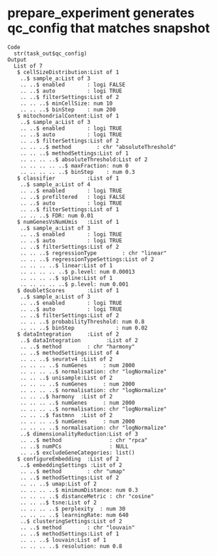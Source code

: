 # prepare_experiment generates qc_config that matches snapshot

    Code
      str(task_out$qc_config)
    Output
      List of 7
       $ cellSizeDistribution:List of 1
        ..$ sample_a:List of 3
        .. ..$ enabled       : logi FALSE
        .. ..$ auto          : logi TRUE
        .. ..$ filterSettings:List of 2
        .. .. ..$ minCellSize: num 10
        .. .. ..$ binStep    : num 200
       $ mitochondrialContent:List of 1
        ..$ sample_a:List of 3
        .. ..$ enabled       : logi TRUE
        .. ..$ auto          : logi TRUE
        .. ..$ filterSettings:List of 2
        .. .. ..$ method        : chr "absoluteThreshold"
        .. .. ..$ methodSettings:List of 1
        .. .. .. ..$ absoluteThreshold:List of 2
        .. .. .. .. ..$ maxFraction: num 0
        .. .. .. .. ..$ binStep    : num 0.3
       $ classifier          :List of 1
        ..$ sample_a:List of 4
        .. ..$ enabled       : logi TRUE
        .. ..$ prefiltered   : logi FALSE
        .. ..$ auto          : logi TRUE
        .. ..$ filterSettings:List of 1
        .. .. ..$ FDR: num 0.01
       $ numGenesVsNumUmis   :List of 1
        ..$ sample_a:List of 3
        .. ..$ enabled       : logi TRUE
        .. ..$ auto          : logi TRUE
        .. ..$ filterSettings:List of 2
        .. .. ..$ regressionType        : chr "linear"
        .. .. ..$ regressionTypeSettings:List of 2
        .. .. .. ..$ linear:List of 1
        .. .. .. .. ..$ p.level: num 0.00013
        .. .. .. ..$ spline:List of 1
        .. .. .. .. ..$ p.level: num 0.001
       $ doubletScores       :List of 1
        ..$ sample_a:List of 3
        .. ..$ enabled       : logi TRUE
        .. ..$ auto          : logi TRUE
        .. ..$ filterSettings:List of 2
        .. .. ..$ probabilityThreshold: num 0.8
        .. .. ..$ binStep             : num 0.02
       $ dataIntegration     :List of 2
        ..$ dataIntegration        :List of 2
        .. ..$ method        : chr "harmony"
        .. ..$ methodSettings:List of 4
        .. .. ..$ seuratv4 :List of 2
        .. .. .. ..$ numGenes     : num 2000
        .. .. .. ..$ normalisation: chr "logNormalize"
        .. .. ..$ unisample:List of 2
        .. .. .. ..$ numGenes     : num 2000
        .. .. .. ..$ normalisation: chr "logNormalize"
        .. .. ..$ harmony  :List of 2
        .. .. .. ..$ numGenes     : num 2000
        .. .. .. ..$ normalisation: chr "logNormalize"
        .. .. ..$ fastmnn  :List of 2
        .. .. .. ..$ numGenes     : num 2000
        .. .. .. ..$ normalisation: chr "logNormalize"
        ..$ dimensionalityReduction:List of 3
        .. ..$ method               : chr "rpca"
        .. ..$ numPCs               : NULL
        .. ..$ excludeGeneCategories: list()
       $ configureEmbedding  :List of 2
        ..$ embeddingSettings :List of 2
        .. ..$ method        : chr "umap"
        .. ..$ methodSettings:List of 2
        .. .. ..$ umap:List of 2
        .. .. .. ..$ minimumDistance: num 0.3
        .. .. .. ..$ distanceMetric : chr "cosine"
        .. .. ..$ tsne:List of 2
        .. .. .. ..$ perplexity  : num 30
        .. .. .. ..$ learningRate: num 640
        ..$ clusteringSettings:List of 2
        .. ..$ method        : chr "louvain"
        .. ..$ methodSettings:List of 1
        .. .. ..$ louvain:List of 1
        .. .. .. ..$ resolution: num 0.8

